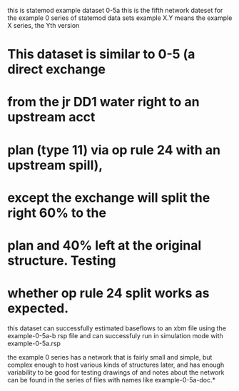this is statemod example dataset 0-5a
this is the fifth network dateset for the example 0 series
  of statemod data sets
example X.Y means the example X series, the Yth version

# This dataset is similar to 0-5 (a direct exchange
# from the jr DD1 water right to an upstream acct
# plan (type 11) via op rule 24 with an upstream spill),
# except the exchange will split the right 60% to the
# plan and 40% left at the original structure.  Testing
# whether op rule 24 split works as expected.

this dataset can successfully estimated baseflows to an xbm file
using the example-0-5a-b rsp file
and can successfuly run in simulation mode with example-0-5a.rsp

the example 0 series has a network that is fairly small and simple,
  but complex enough to host various kinds of structures later,
  and has enough variability to be good for testing
drawings of and notes about the network can be found in the series
  of files with names like example-0-5a-doc.*
